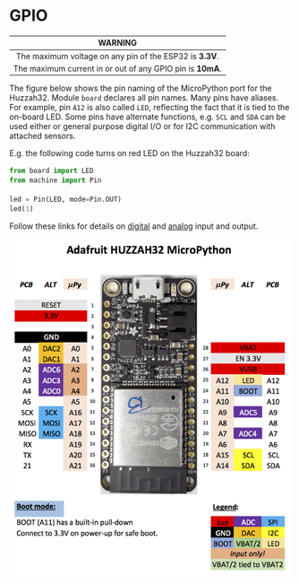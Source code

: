 # GPIO

| **WARNING** |
|:-----------:|
| The maximum voltage on any pin of the ESP32 is **3.3V**. |
| The maximum current in or out of any GPIO pin is **10mA**. |

The figure below shows the pin naming of the MicroPython port for the Huzzah32. Module `board` declares all pin names. Many pins have aliases. For example, pin `A12` is also called `LED`, reflecting the fact that it is tied to the on-board LED. Some pins have alternate functions, e.g. `SCL` and `SDA` can be used either or general purpose digital I/O or for I2C communication with attached sensors.

E.g. the following code turns on red LED on the Huzzah32 board:

```python
from board import LED
from machine import Pin

led = Pin(LED, mode=Pin.OUT)
led(1)
```

Follow these links for details on [digital](digital_io.md) and [analog](analog_io.md) input and output.

![ESP32 Huzzah32 Pin Names and Functions](huzzah32_pins.png)
